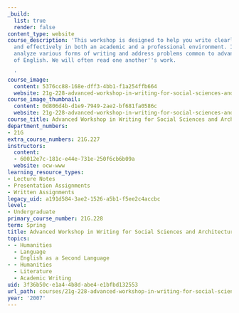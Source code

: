 ```yaml
---
_build:
  list: true
  render: false
content_type: website
course_description: 'This workshop is designed to help you write clearly, accurately
  and effectively in both an academic and a professional environment. In class, we
  analyze various forms of writing and address problems common to advanced speakers
  of English. We will often read one another''s work.

  '
course_image:
  content: 5376cc88-168e-dff3-4bb1-f1a254ffb664
  website: 21g-228-advanced-workshop-in-writing-for-social-sciences-and-architecture-els-spring-2007
course_image_thumbnail:
  content: 0d806d4b-d1e9-7949-2ae2-bf681fa0586c
  website: 21g-228-advanced-workshop-in-writing-for-social-sciences-and-architecture-els-spring-2007
course_title: Advanced Workshop in Writing for Social Sciences and Architecture (ELS)
department_numbers:
- 21G
extra_course_numbers: 21G.227
instructors:
  content:
  - 60012e7c-181c-e44e-731e-250f6cb6b09a
  website: ocw-www
learning_resource_types:
- Lecture Notes
- Presentation Assignments
- Written Assignments
legacy_uid: a191d584-3ae2-1526-a5b1-f5ee2c4accbc
level:
- Undergraduate
primary_course_number: 21G.228
term: Spring
title: Advanced Workshop in Writing for Social Sciences and Architecture (ELS)
topics:
- - Humanities
  - Language
  - English as a Second Language
- - Humanities
  - Literature
  - Academic Writing
uid: 3f36b50c-e1a4-4b8d-abe4-e1bfbd132553
url_path: courses/21g-228-advanced-workshop-in-writing-for-social-sciences-and-architecture-els-spring-2007
year: '2007'
---
```

